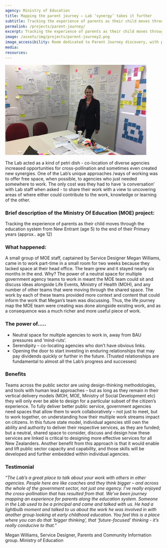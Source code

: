 ```yaml
---
agency: Ministry of Education
title: Mapping the parent journey – Lab ‘synergy’ takes it further
subtitle: Tracking the experience of parents as their child moves through the education system
permalink: /projects/parent-journey/
excerpt: Tracking the experience of parents as their child moves through the education system
image: /assets/img/projects/parent-journey2.png
image_accessibility: Room dedicated to Parent Journey discovery, with post-its and diagrams.
media:
resources:
---
```


[![Lab team hosting Ministry of Education](/assets/img/projects/parent-journey2.png)](/assets/img/projects/parent-journey2.png)

The Lab acted as a kind of petri dish - co-location of diverse agencies increased opportunities for cross-pollination and sometimes even created new synergies.
One of the Lab’s unique approaches /ways of working was to offer free space, when possible, to agencies who just needed somewhere to work. The only cost was they had to have ‘a conversation’ with Lab staff when asked  - to share their work with a view to uncovering areas of where either could contribute to the work, knowledge or learning of the other.

### Brief description of the Ministry Of Education (MOE) project:

Tracking the experience of parents as their child moves through the education system from New Entrant (age 5) to the end of their Primary years (approx.. age 12)

### What happened:

A small group of MOE staff, captained by Service Designer Megan Williams, came in to work part-time in a small room for two weeks because they lacked space at their head office. The team grew and it stayed nearly six months in the end.
Why? The power of a neutral space for multiple government agency teams to work in meant the MOE team could sit and discuss ideas alongside Life Events, Ministry of Health (MOH), and any number of other teams that were moving through  the shared space.
The work by each of these teams provided more context and content that could inform the work that Megan’s team was discussing. Thus, the life journey map the MOE team were creating was done alongside existing work, and as a consequence was a much richer and more useful piece of work.

### The power of…..

* Neutral space for multiple agencies to work in, away from BAU pressures and ‘mind-ruts’.
* Serendipity – co-locating agencies who don’t have obvious links.
* Opening the door to start investing in enduring relationships that may pay dividends quickly or further in the future. (Trusted relationships are fundamental to almost all the Lab’s progress and successes)

### Benefits

Teams across the public sector are using design-thinking methodologies, and tools with human lead approaches – but as long as they remain in their vertical delivery models (MOH, MOE, Ministry of Social Development etc) they will only ever be able to design for a particular subset of the citizen’s experience. To fully deliver better public service, government agencies need spaces that allow them to work collaboratively – not just to meet, but to work together, on understanding how their multiple work streams impact on citizens.
In this future state model, individual agencies still own the ability and authority to deliver their respective services, as they are funded; but a neutral, shared space to consider, discuss and design how these services are linked is critical to designing more effective services for all New Zealanders.
Another benefit from this approach is that it would enable and lift public sector capacity and capability, and those skills will be developed and further embedded within individual agencies.

### Testimonial

*“The Lab’s a great place to talk about your work with others in other agencies. People here are like coaches and they think bigger – and across the whole of the government sector, not just one agency. I’ve really enjoyed the cross-pollination that has resulted from that. We’ve been journey mapping an experience for parents along the education system.
Someone in the Lab used to be a principal and came and talked with us. He had a lightbulb moment and talked to us about the work he was involved in with another group looking at early childhood education. You feel this is a place where you can do that ‘bigger thinking’, that ‘future-focused’ thinking - it’s really conducive to that.”*

Megan Williams, Service Designer, Parents and Community Information group. Ministry of Education
